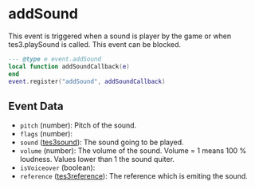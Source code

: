 # addSound

This event is triggered when a sound is player by the game or when tes3.playSound is called. This event can be blocked.

```lua
--- @type e event.addSound
local function addSoundCallback(e)
end
event.register("addSound", addSoundCallback)
```

## Event Data

* `pitch` (number): Pitch of the sound.
* `flags` (number): 
* `sound` ([tes3sound](../../types/tes3sound)): The sound going to be played.
* `volume` (number): The volume of the sound. Volume = 1 means 100 % loudness. Values lower than 1 the sound quiter.
* `isVoiceover` (boolean): 
* `reference` ([tes3reference](../../types/tes3reference)): The reference which is emiting the sound.

